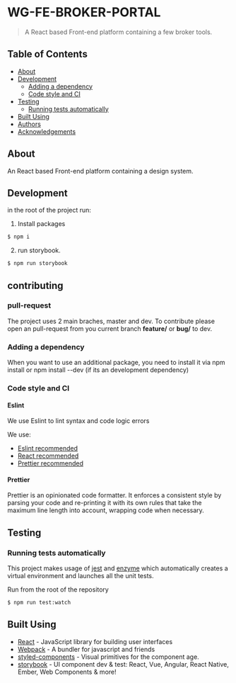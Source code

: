 # WG-FE-BROKER-PORTAL

> A React based Front-end platform containing a few broker tools.

## Table of Contents

- [About](#about)
- [Development](#development)
  - [Adding a dependency](#adding-a-dependency)
  - [Code style and CI](#code-style-and-ci)
- [Testing](#testing)
  - [Running tests automatically](#running-tests-automatically)
- [Built Using](#built-using)
- [Authors](#authors)
- [Acknowledgements](#acknowledgements)

## About

An React based Front-end platform containing a design system.

## Development

in the root of the project run:

1.  Install packages

```sh
$ npm i
```

2.  run storybook.

```sh
$ npm run storybook
```

## contributing

### pull-request

The project uses 2 main braches, master and dev. To contribute please open an pull-request from you current branch **feature/** or **bug/** to dev.

### Adding a dependency

When you want to use an additional package, you need to install it via npm install <package> or npm install <package> --dev (if its an development dependency)

### Code style and CI

#### Eslint

We use Eslint to lint syntax and code logic errors

We use:

- [Eslint recommended](https://github.com/eslint/eslint/blob/master/conf/eslint-recommended.js)
- [React recommended](https://github.com/yannickcr/eslint-plugin-react/)
- [Prettier recommended](https://github.com/prettier/eslint-plugin-prettier)

#### Prettier

Prettier is an opinionated code formatter. It enforces a consistent style by parsing your code and re-printing it with its own rules that take the maximum line length into account, wrapping code when necessary.

## Testing

### Running tests automatically

This project makes usage of [jest](https://github.com/facebook/jest) and [enzyme](https://github.com/airbnb/enzyme) which automatically creates a virtual environment and launches all the unit tests.

Run from the root of the repository

```sh
$ npm run test:watch
```

## Built Using

- [React](https://github.com/facebook/react/) - JavaScript library for building user interfaces
- [Webpack](https://github.com/webpack/webpack) - A bundler for javascript and friends
- [styled-components](https://github.com/styled-components/styled-components) - Visual primitives for the component age.
- [storybook](https://github.com/storybookjs/storybook) - UI component dev & test: React, Vue, Angular, React Native, Ember, Web Components & more!
